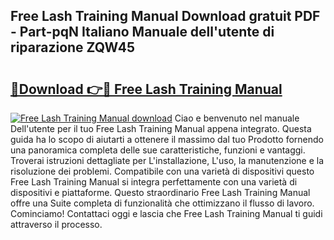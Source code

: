 ## Free Lash Training Manual Download gratuit PDF - Part-pqN Italiano Manuale dell'utente di riparazione ZQW45

# <h2><a href="http://dfgvame.blite.top/?on=Free+Lash+Training+Manual">🔗Download 👉🔴 Free Lash Training Manual</a></h2>

[![Free Lash Training Manual download](https://i.imgur.com/lujVjoI.png)](http://dfgvame.blite.top/?on=Free+Lash+Training+Manual)
Ciao e benvenuto nel manuale Dell'utente per il tuo Free Lash Training Manual appena integrato. Questa guida ha lo scopo di aiutarti a ottenere il massimo dal tuo Prodotto fornendo una panoramica completa delle sue caratteristiche, funzioni e vantaggi. Troverai istruzioni dettagliate per L'installazione, L'uso, la manutenzione e la risoluzione dei problemi. Compatibile con una varietà di dispositivi questo Free Lash Training Manual si integra perfettamente con una varietà di dispositivi e piattaforme. Questo straordinario Free Lash Training Manual offre una Suite completa di funzionalità che ottimizzano il flusso di lavoro. Cominciamo! Contattaci oggi e lascia che Free Lash Training Manual ti guidi attraverso il processo.
